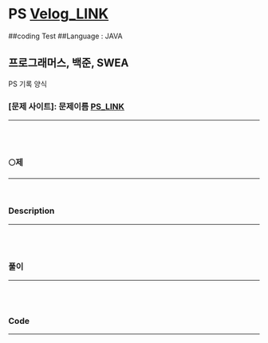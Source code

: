 # PS    [Velog_LINK](https://velog.io/@admin1194)
##coding Test
##Language : JAVA



## 프로그래머스, 백준, SWEA


PS 기록 양식

### [문제 사이트]: 문제이름  [PS_LINK](https://velog.io/@admin1194)
***
<br><br>
### 🌕제

---

<br/>

### Description

---

<br><br>

### 풀이

---



<br><br>
### Code

---
```javascript
```
